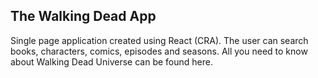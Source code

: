 ## The Walking Dead App

Single page application created using React (CRA). The user can search books, characters, comics, episodes and seasons. All you need to know about Walking Dead Universe can be found here.